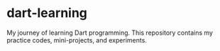 # dart-learning
 My journey of learning Dart programming. This repository contains my practice codes, mini-projects, and experiments.
